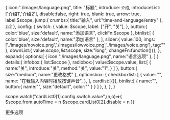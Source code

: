 {
  icon:"./images/language.png",
  title: "标题",
  introduce: `介绍`,
  introduceList: ['介绍1','介绍2'],
  disable:false,
  right: true,
  blank: true,
  arrow: true,
  label:$scope,
  jump:{
    crumbs:{
      title:"输入",
      url:"time-and-language/entry"
    },
    z:2
  },
  config: {
    switch: {
      value: $scope,
      label: ["开", "关"],
    },
    button:{
      color:'blue',
      size:'default',
      name:"添加语言",
      clickFn:$scope
    },
    btnlist:[
      {
        color:'blue',
        size:'default',
        name:"添加语言"
      },
    ],
    slider:{
      value:100,
      imgs:['./images/novoice.png','./images/lowvoice.png','./images/voice.png'],
      tag:""
    },
    downList:{
      value:$scope,
      list:$scope,
      size:"long",
      changeFn:function(){},
    },
    expand:{
      options:[
        {
          icon:"./images/language.png",
          name:"语言选项"
        },
      ]
    }
    details:{
      infobox:{
        list:$scope
      },
      radiobox:{
        value:$scope.value,
        list:[
          {
            name:"关",
            introduce:"关",
            method:"关",
            value:"1",
          }
        ]
      },
      button:{
        size:"medium",
        name:"更改格式"
      },
      optionsbox: {
        checkboxlist: [
          {
            value: "",
            name: "在我输入内容时播放按键声音",
          },
        ],
        cardlist:[{}],
        btnlist:[
          {
            name:"",
            button:{
              name:"",
              size:"default",
              color:""
            }
          }
        ]
      },
    },
  },
}

$scope.$watch("cardList0[1].config.switch.value",(n,o)=>{
  $scope.from.autoTime = n
  $scope.cardList0[2].disable = n
})


<div class="option">
  <p>更多选项</p>
  <card
    card="card"
    ng-click="onJumpPage(card.jump.crumbs,card.jump.z)"
    ng-repeat="card in cardList2"
  ></card>
</div>